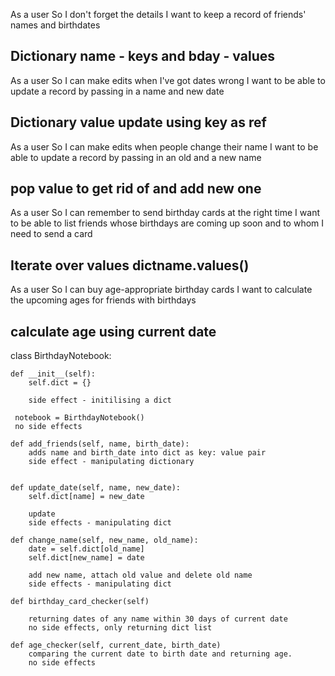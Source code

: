 As a user
So I don't forget the details
I want to keep a record of friends' names and birthdates

## Dictionary name - keys and bday - values

As a user
So I can make edits when I've got dates wrong
I want to be able to update a record by passing in a name and new date

## Dictionary value update using key as ref

As a user
So I can make edits when people change their name
I want to be able to update a record by passing in an old and a new name

## pop value to get rid of and add new one

As a user
So I can remember to send birthday cards at the right time
I want to be able to list friends whose birthdays are coming up soon and to whom I need to send a card

## Iterate over values dictname.values() 

As a user
So I can buy age-appropriate birthday cards
I want to calculate the upcoming ages for friends with birthdays

## calculate age using current date 



class BirthdayNotebook:

    def __init__(self):
        self.dict = {}

        side effect - initilising a dict

     notebook = BirthdayNotebook()
     no side effects

    def add_friends(self, name, birth_date):
        adds name and birth_date into dict as key: value pair
        side effect - manipulating dictionary


    def update_date(self, name, new_date):
        self.dict[name] = new_date

        update 
        side effects - manipulating dict

    def change_name(self, new_name, old_name):
        date = self.dict[old_name]
        self.dict[new_name] = date

        add new name, attach old value and delete old name
        side effects - manipulating dict

    def birthday_card_checker(self)

        returning dates of any name within 30 days of current date
        no side effects, only returning dict list

    def age_checker(self, current_date, birth_date)
        comparing the current date to birth date and returning age.
        no side effects


    
    


